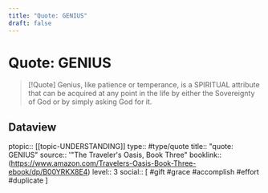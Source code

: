 ```yaml
---
title: "Quote: GENIUS"
draft: false
---
```


# Quote: GENIUS
> [!Quote]
> Genius, like patience or temperance, is a SPIRITUAL attribute that can be acquired at any point in the life by either the Sovereignty of God or by simply asking God for it.

## Dataview
ptopic:: [[topic-UNDERSTANDING]]
type:: #type/quote
title:: "quote: GENIUS"
source:: '"The Traveler's Oasis, Book Three"
booklink:: (https://www.amazon.com/Travelers-Oasis-Book-Three-ebook/dp/B00YRKX8E4)
level:: 3
social:: [ #gift #grace #accomplish #effort #duplicate ]